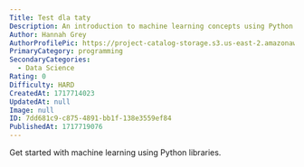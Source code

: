 ```yaml
---
Title: Test dla taty
Description: An introduction to machine learning concepts using Python.
Author: Hannah Grey
AuthorProfilePic: https://project-catalog-storage.s3.us-east-2.amazonaws.com/images/pfp.png
PrimaryCategory: programming
SecondaryCategories:
  - Data Science
Rating: 0
Difficulty: HARD
CreatedAt: 1717714023
UpdatedAt: null
Image: null
ID: 7dd681c9-c875-4891-bb1f-138e3559ef84
PublishedAt: 1717719076
---
```


Get started with machine learning using Python libraries.
